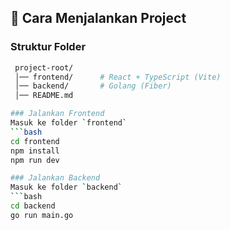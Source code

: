 

## 🚀 Cara Menjalankan Project

### Struktur Folder
   ```bash
    project-root/
    │── frontend/      # React + TypeScript (Vite)
    │── backend/       # Golang (Fiber)
    │── README.md

### Jalankan Frontend
Masuk ke folder `frontend`
   ```bash
   cd frontend
   npm install
   npm run dev

### Jalankan Backend
Masuk ke folder `backend`
   ```bash
   cd backend
   go run main.go
